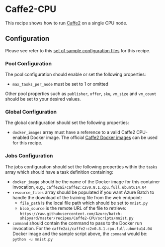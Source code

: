 # Caffe2-CPU
This recipe shows how to run [Caffe2](https://caffe2.ai/) on a single CPU node.

## Configuration
Please see refer to this [set of sample configuration files](./config) for
this recipe.

### Pool Configuration
The pool configuration should enable or set the following properties:
* `max_tasks_per_node` must be set to 1 or omitted

Other pool properties such as `publisher`, `offer`, `sku`, `vm_size` and
`vm_count` should be set to your desired values.

### Global Configuration
The global configuration should set the following properties:
* `docker_images` array must have a reference to a valid Caffe2 CPU-enabled
Docker image. The official [Caffe2 Docker images](https://hub.docker.com/r/caffe2ai/caffe2/)
can be used for this recipe.

### Jobs Configuration
The jobs configuration should set the following properties within the `tasks`
array which should have a task definition containing:
* `docker_image` should be the name of the Docker image for this container
invocation, e.g., `caffe2ai/caffe2:c2v0.8.1.cpu.full.ubuntu14.04`
* `resource_files` array should be populated if you want Azure Batch to handle
the download of the training file from the web endpoint:
  * `file_path` is the local file path which should be set to
    `mnist.py`
  * `blob_source` is the remote URL of the file to retrieve:
    `https://raw.githubusercontent.com/Azure/batch-shipyard/master/recipes/Caffe2-CPU/scripts/mnist.py`
* `command` should contain the command to pass to the Docker run invocation.
For the `caffe2ai/caffe2:c2v0.8.1.cpu.full.ubuntu14.04` Docker image and
the sample script above, the `command` would be: `python -u mnist.py`
